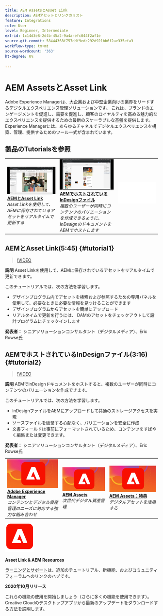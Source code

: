 ```yaml
---
title: AEM AssetsとAsset Link
description: AEMアセットとリンクのリスト
feature: Integrations
role: User
level: Beginner, Intermediate
exl-id: 1c14d3e8-2d4b-45a2-9a4a-efc044f2af1e
source-git-commit: 58444368f757ddf9edc292d921bb6f2ae335efa3
workflow-type: tm+mt
source-wordcount: '363'
ht-degree: 0%

---
```


# AEM AssetsとAsset Link

Adobe Experience Managerは、大企業および中堅企業向けの業界をリードするデジタルエクスペリエンス管理ソリューションです。 これは、ブランドのエンゲージメントを促進し、需要を促進し、顧客のロイヤルティを高める魅力的なエクスペリエンスを提供するための最新のスケーラブルな基盤を提供します。 Experience Managerには、あらゆるチャネルでデジタルエクスペリエンスを構築、管理、提供するためのツール一式が含まれています。

## 製品のTutorialsを参照

<table style="table-layout:fixed">
<tr>
 <td>
   <a href="aem.md#tutorial1">
      <img alt="AEMとAsset Link" src="../assets/aem_assetlink_rowse_thumbnail.jpg" />
   </a>
    <div>
   <a href="aem.md#tutorial1"><strong>AEMとAsset Link</strong></a>
    </div>
    <em>Asset Linkを使用して、AEMに保存されているアセットをリアルタイムで更新する</em>
    <br>
  </td>
   <td>
   <a href="aem.md#tutorial2">
      <img alt="AEMでホストされるInDesignファイル" src="../assets/InDesign-Files-Hosten-in-AEM.jpg" />
   </a>
    <div>
   <a href="aem.md#tutorial2"><strong>AEMでホストされているInDesignファイル</strong></a>
    </div>
    <em>複数のユーザーが同時にコンテンツのバリエーションを作成できるように、InDesignのドキュメントをAEMでホストします</em>
    <br>
  </td>
  <td>
    <img alt="スペーサー" src="../assets/Whitespacer.png" />
    <div>
    <br>
  </td>
</tr>
</table>

## AEMとAsset Link(5:45) {#tutorial1}

>[!VIDEO](https://video.tv.adobe.com/v/326828?hidetitle=true)

**説明**
Asset Linkを使用して、AEMに保存されているアセットをリアルタイムで更新できます。

このチュートリアルでは、次の方法を学習します。
* デザインプログラム内でアセットを検索および参照するための専用パネルを使用して、必要なときに必要な情報を見つけることができます
* デザインプログラムからアセットを簡単にアップロード
* リアルタイムで更新を行うには、 DAMのアセットをチェックアウトして設計プログラムにチェックインします

**発表者：**
シニアソリューションコンサルタント（デジタルメディア）、Eric Rowse氏

## AEMでホストされているInDesignファイル(3:16) {#tutorial2}

>[!VIDEO](https://video.tv.adobe.com/v/326829?hidetitle=true)

**説明**
AEMでInDesignドキュメントをホストすると、複数のユーザーが同時にコンテンツのバリエーションを作成できます。

このチュートリアルでは、次の方法を学習します。
* InDesignファイルをAEMにアップロードして共通のストレージアクセスを実現
* ソースファイルを破棄する心配なく、バリエーションを安全に作成
* 文書フィールドは事前にフォーマットされているため、コンテンツをすばやく編集または変更できます。

**発表者：**
シニアソリューションコンサルタント（デジタルメディア）、Eric Rowse氏

<table style="table-layout:fixed">
<tr>
 <td>
   <a href="https://www.adobe.com/marketing/experience-manager.html">
      <img alt="Adobe Experience Manager" src="../assets/AEM_Thumbnail.jpg" />
   </a>
    <div>
   <a href="https://www.adobe.com/marketing/experience-manager.html"><strong>Adobe Experience Manager</strong></a>
    </div>
    <em>コンテンツとデジタル資産管理のニーズに対応する強力な組み合わせ</em>
    <br>
  </td>
  <td>
   <a href="https://www.adobe.com/marketing/experience-manager-assets.html">
      <img alt="InDesign Server:パートナーの検索" src="../assets/AEM_Thumbnail.jpg" />
   </a>
    <div>
   <a href="https://www.adobe.com/marketing/experience-manager-assets.html"><strong>AEM Assets</strong></a>
    </div>
    <em>次世代デジタル資産管理</em>
    <br>
  </td>
  <td>
   <a href="https://www.adobe.com/marketing/experience-manager-assets/benefits.html">
      <img alt="InDesign Server:パートナーの検索" src="../assets/AEM_Thumbnail.jpg" />
   </a>
    <div>
   <a href="https://www.adobe.com/marketing/experience-manager-assets/benefits.html"><strong>AEM Assets：特典</strong></a>
    </div>
    <em>デジタルアセットを活用する</em>
    <br>
  </td>
</tr>
</table>

![AEMロゴ](../assets/aem_appicon_noshadow_96.png)

**Asset Link &amp; AEM Resources**

[ラーニングとサポート](https://helpx.adobe.com/jp/support/experience-manager.html)は、追加のチュートリアル、新機能、およびコミュニティフォーラムへのリンクのハブです。

**2020年10月リリース**

これらの機能の使用を開始しましょう（さらに多くの機能を使用できます）。 Creative Cloudのデスクトップアプリから最新のアップデートをダウンロードする方法を説明します。
